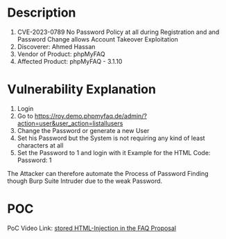 # Description

1. CVE-2023-0789 No Password Policy at all during Registration and and Password Change allows Account Takeover Exploitation
1. Discoverer: Ahmed Hassan
1. Vendor of Product: phpMyFAQ
1. Affected Product: phpMyFAQ - 3.1.10

# Vulnerability Explanation

1. Login
1. Go to https://roy.demo.phpmyfaq.de/admin/?action=user&user_action=listallusers
1. Change the Password or generate a new User
1. Set his Password but the System is not requiring any kind of least characters at all
1. Set the Password to 1 and login with it Example for the HTML Code: Password: 1

The Attacker can therefore automate the Process of Password Finding though Burp Suite Intruder due to the weak Password.

#  POC

PoC Video Link: [stored HTML-Injection in the FAQ Proposal](https://mega.nz/file/bQl3USCJ#X-YE4_bT8WvCM9yj05YvrWx3nX-08tDjQ3yd7H9oeUw)


